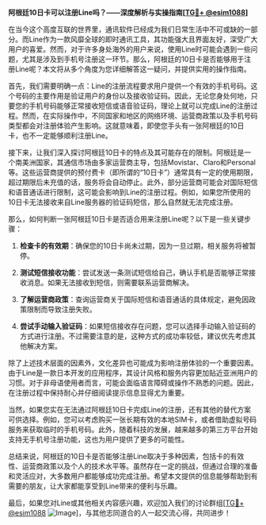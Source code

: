 **阿根廷10日卡可以注册Line吗？——深度解析与实操指南[[TG💪+ @esim1088](https://t.me/s/esim1088)]**

在当今这个高度互联的世界里，通讯软件已经成为我们日常生活中不可或缺的一部分。而Line作为一款风靡全球的即时通讯工具，其功能强大且界面友好，深受广大用户的喜爱。然而，对于许多身处海外的用户来说，使用Line时可能会遇到一些问题，尤其是涉及到手机号注册这一环节。那么，阿根廷的10日卡是否能够用于注册Line呢？本文将从多个角度为您详细解答这一疑问，并提供实用的操作指南。

首先，我们需要明确一点：Line的注册流程要求用户提供一个有效的手机号码。这个号码的主要作用是验证用户的身份以及接收验证码。因此，无论您身处何地，只要您的手机号码能够正常接收短信或语音验证码，理论上就可以完成Line的注册过程。然而，在实际操作中，不同国家和地区的网络环境、运营商政策以及手机号码类型都会对注册体验产生影响。这就意味着，即使您手头有一张阿根廷的10日卡，也不一定能够顺利注册Line。

接下来，让我们深入探讨阿根廷10日卡的特点及其可能存在的限制。阿根廷是一个南美洲国家，其通信市场由多家运营商主导，包括Movistar、Claro和Personal等。这些运营商提供的预付费卡（即所谓的“10日卡”）通常具有一定的使用期限，超过期限后未充值的话，服务将会自动停止。此外，部分运营商可能会对国际短信和语音通话进行限制，这可能会影响到Line的注册过程。例如，如果您所使用的10日卡无法接收来自Line服务器的验证码短信，那么自然就无法完成注册。

那么，如何判断一张阿根廷10日卡是否适合用来注册Line呢？以下是一些关键步骤：

1. **检查卡的有效期**：确保您的10日卡尚未过期，因为一旦过期，相关服务将被暂停。
   
2. **测试短信接收功能**：尝试发送一条测试短信给自己，确认手机是否能够正常接收消息。如果无法接收到短信，则需要联系运营商解决。

3. **了解运营商政策**：查询运营商关于国际短信和语音通话的具体规定，避免因政策限制而导致注册失败。

4. **尝试手动输入验证码**：如果短信接收存在问题，您可以选择手动输入验证码的方式进行注册。不过需要注意的是，这种方式的成功率较低，建议优先考虑其他解决方案。

除了上述技术层面的因素外，文化差异也可能成为影响注册体验的一个重要因素。由于Line是一款日本开发的应用程序，其设计风格和服务内容更加贴近亚洲用户的习惯。对于非母语使用者而言，可能会面临语言障碍或操作不熟悉的问题。因此，在注册过程中保持耐心并仔细阅读提示信息显得尤为重要。

当然，如果您实在无法通过阿根廷10日卡完成Line的注册，还有其他的替代方案可供选择。例如，您可以考虑购买一张长期有效的本地SIM卡，或者借助虚拟号码服务来获取临时的手机号码。此外，随着科技的发展，越来越多的第三方平台开始支持无手机号注册功能，这也为用户提供了更多的可能性。

总结来说，阿根廷的10日卡是否能够注册Line取决于多种因素，包括卡的有效性、运营商政策以及个人的技术水平等。虽然存在一定的挑战，但通过合理的准备和灵活应对，大多数用户都能够成功完成注册。希望本文提供的信息能够帮助到有需要的朋友，让大家都能享受到Line带来的便利与乐趣。

最后，如果您对Line或其他相关内容感兴趣，欢迎加入我们的讨论群组[[TG💪+ @esim1088](https://t.me/s/esim1088) ![Image](https://i.postimg.cc/4NQfJmqS/Snipaste-2025-05-13-00-14-12.png)]，与其他志同道合的人一起交流心得，共同进步！
